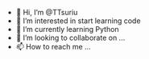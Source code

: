 - 👋 Hi, I’m @TTsuriu
- 👀 I’m interested in start learning code
- 🌱 I’m currently learning Python
- 💞️ I’m looking to collaborate on ...
- 📫 How to reach me ...

<!---
TTsuriu/TTsuriu is a ✨ special ✨ repository because its `README.md` (this file) appears on your GitHub profile.
You can click the Preview link to take a look at your changes.
--->
